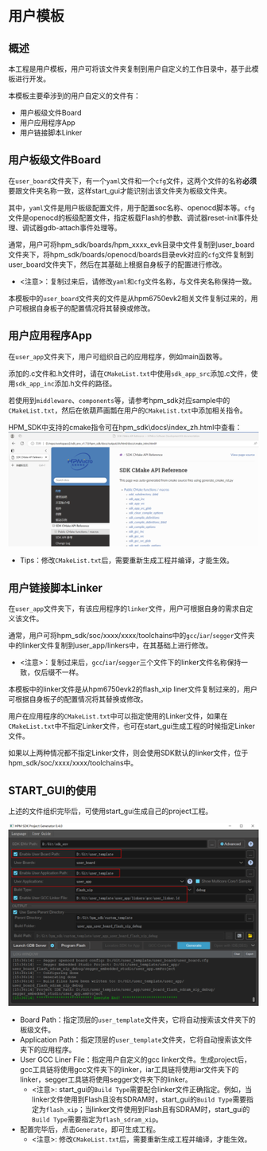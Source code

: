 # 用户模板

## 概述

本工程是用户模板，用户可将该文件夹复制到用户自定义的工作目录中，基于此模板进行开发。

本模板主要牵涉到的用户自定义的文件有：

- 用户板级文件Board
- 用户应用程序App
- 用户链接脚本Linker


## 用户板级文件Board

在`user_board`文件夹下，有一个`yaml`文件和一个`cfg`文件，这两个文件的名称**必须**要跟文件夹名称一致，这样start_gui才能识别出该文件夹为板级文件夹。

其中，`yaml`文件是用户板级配置文件，用于配置soc名称、openocd脚本等。`cfg`文件是openocd的板级配置文件，指定板载Flash的参数、调试器reset-init事件处理、调试器gdb-attach事件处理等。

通常，用户可将hpm_sdk/boards/hpm_xxxx_evk目录中文件复制到user_board文件夹下，将hpm_sdk/boards/openocd/boards目录evk对应的`cfg`文件复制到user_board文件夹下，然后在其基础上根据自身板子的配置进行修改。

- <注意>：复制过来后，请修改`yaml`和`cfg`文件名称，与文件夹名称保持一致。

本模板中的`user_board`文件夹的文件是从hpm6750evk2相关文件复制过来的，用户可根据自身板子的配置情况将其替换或修改。

## 用户应用程序App

在`user_app`文件夹下，用户可组织自己的应用程序，例如main函数等。

添加的.c文件和.h文件时，请在`CMakeList.txt`中使用`sdk_app_src`添加.c文件，使用`sdk_app_inc`添加.h文件的路径。

若使用到`middleware`、`components`等，请参考hpm_sdk对应sample中的`CMakeList.txt`，然后在依葫芦画瓢在用户的`CMakeList.txt`中添加相关指令。

HPM_SDK中支持的cmake指令可在hpm_sdk\docs\index_zh.html中查看：
![sdk_cmake_api](doc/sdk_cmake_api.png)

- Tips：修改`CMakeList.txt`后，需要重新生成工程并编译，才能生效。

## 用户链接脚本Linker

在`user_app`文件夹下，有该应用程序的`linker`文件，用户可根据自身的需求自定义该文件。

通常，用户可将hpm_sdk/soc/xxxx/xxxx/toolchains中的`gcc`/`iar`/`segger`文件夹中的linker文件复制到user_app/linkers中，在其基础上进行修改。

- <注意>：复制过来后，`gcc`/`iar`/`segger`三个文件下的linker文件名称保持一致，仅后缀不一样。

本模板中的linker文件是从hpm6750evk2的flash_xip liner文件复制过来的，用户可根据自身板子的配置情况将其替换或修改。

用户在应用程序的`CMakeList.txt`中可以指定使用的Linker文件，如果在`CMakeList.txt`中不指定Linker文件，也可在start_gui生成工程的时候指定Linker文件。

如果以上两种情况都不指定Linker文件，则会使用SDK默认的linker文件，位于hpm_sdk/soc/xxxx/xxxx/toolchains中。

## START_GUI的使用

上述的文件组织完毕后，可使用start_gui生成自己的project工程。

![start_gui_demo](doc/start_gui_demo.png)

- Board Path：指定顶层的`user_template`文件夹，它将自动搜索该文件夹下的板级文件。
- Application Path：指定顶层的`user_template`文件夹，它将自动搜索该文件夹下的应用程序。
- User GCC Liner File：指定用户自定义的gcc linker文件。生成project后，gcc工具链将使用gcc文件夹下的linker，iar工具链将使用iar文件夹下的linker，segger工具链将使用segger文件夹下的linker。
  - <注意>: start_gui的`Build Type`需要配合linker文件正确指定。例如，当linker文件使用到Flash且没有SDRAM时，start_gui的`Build Type`需要指定为`flash_xip`；当linker文件使用到Flash且有SDRAM时，start_gui的`Build Type`需要指定为`flash_sdram_xip`。
- 配置完毕后，点击`Generate`，即可生成工程。
  - <注意>: 修改`CMakeList.txt`后，需要重新生成工程并编译，才能生效。